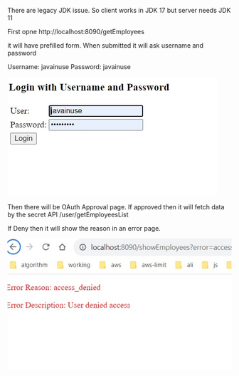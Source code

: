 There are legacy JDK issue. So client works in JDK  17 but server needs JDK 11

First opne http://localhost:8090/getEmployees  

it will have prefilled form. When submitted it will ask username and password 

Username: javainuse
Password: javainuse

![Username and password form](username-form.jpg)

Then there will be OAuth Approval page. If approved then it will fetch data by the secret API /user/getEmployeesList 

If Deny then it will show the reason in an error page. 

![error page](error.jpg)

